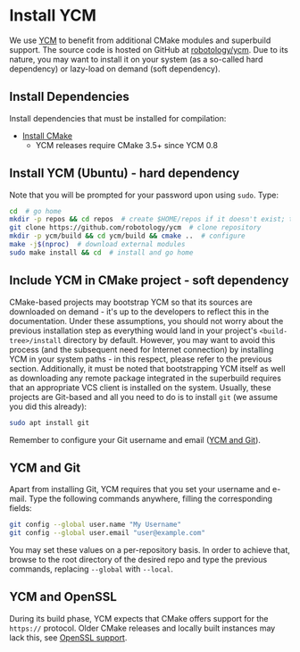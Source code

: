 # Install YCM

We use [YCM](http://robotology.github.io/ycm/gh-pages/git-master/index.html) to benefit from additional CMake modules and superbuild support. The source code is hosted on GitHub at [robotology/ycm](https://github.com/robotology/ycm). Due to its nature, you may want to install it on your system (as a so-called hard dependency) or lazy-load on demand (soft dependency).

## Install Dependencies

Install dependencies that must be installed for compilation:

- [Install CMake](install-cmake.md)
    - YCM releases require CMake 3.5+ since YCM 0.8

## Install YCM (Ubuntu) - hard dependency

Note that you will be prompted for your password upon using `sudo`. Type:

```bash
cd  # go home
mkdir -p repos && cd repos  # create $HOME/repos if it doesn't exist; then, enter it
git clone https://github.com/robotology/ycm  # clone repository
mkdir -p ycm/build && cd ycm/build && cmake ..  # configure
make -j$(nproc)  # download external modules
sudo make install && cd  # install and go home
```

## Include YCM in CMake project - soft dependency

CMake-based projects may bootstrap YCM so that its sources are downloaded on demand - it's up to the developers to reflect this in the documentation. Under these assumptions, you should not worry about the previous installation step as everything would land in your project's `<build-tree>/install` directory by default. However, you may want to avoid this process (and the subsequent need for Internet connection) by installing YCM in your system paths - in this respect, please refer to the previous section. Additionally, it must be noted that bootstrapping YCM itself as well as downloading any remote package integrated in the superbuild requires that an appropriate VCS client is installed on the system. Usually, these projects are Git-based and all you need to do is to install `git` (we assume you did this already):

```bash
sudo apt install git
```

Remember to configure your Git username and email ([YCM and Git](#ycm-and-git)).

## YCM and Git

Apart from installing Git, YCM requires that you set your username and e-mail. Type the following commands anywhere, filling the corresponding fields:

```bash
git config --global user.name "My Username"
git config --global user.email "user@example.com"
```

You may set these values on a per-repository basis. In order to achieve that, browse to the root directory of the desired repo and type the previous commands, replacing `--global` with `--local`.

## YCM and OpenSSL

During its build phase, YCM expects that CMake offers support for the `https://` protocol. Older CMake releases and locally built instances may lack this, see [OpenSSL support](install-cmake.md#openssl-support).
